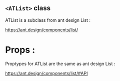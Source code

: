 ## `<ATList>` class

ATList is a subclass from ant design List :

https://ant.design/components/list/


# Props :

Proptypes for ATList are the same as ant design List :

https://ant.design/components/list/#API

